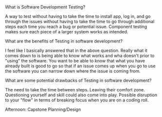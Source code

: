 What is Software Development Testing?

A way to test without having to take the time to install app, log in, and go through the issues without having to take the time to go through additional steps each time you reach a bug or potential issue. Component testing makes sure each piece of a larger system works as intended.

What are the benefits of Testing in software development?

I feel like I basically answered that in the above question. Really what it comes down to is being able to know what works and wha doesn't prior to "using" the software. You want to be able to know that what you have already built is good to go so that if an issue comes up when you go to use the software you can narrow down where the issue is coming from.

What are some potential drawbacks of Testing in software development?

The need to take the time between steps. Leaving their comfort zone. Questioning yourself and skill could also come into play. Possible disruption to your "flow" in terms of breaking focus when you are on a coding roll.

Afternoon: Capstone Planning/Design
